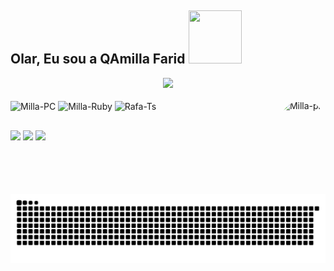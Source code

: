## Olar,  Eu sou a QAmilla Farid  <img height="180em" src="https://cdn.cloudflare.steamstatic.com/steamcommunity/public/images/avatars/ca/ca3b8bce08f37a11ae6ce4c0a3305e5f540b7aa8_full.jpg" style="width:85px;height:85px;"/>
<div align="center">
  <img height="180em" src="https://github-readme-stats.vercel.app/api/top-langs/?username=camillafarid&layout=compact&langs_count=7&theme=dracula"/>
</div>
<div style="display: inline_block"><br>
  <img align="center" alt="Milla-PC" height="30" width="40" src="https://www.svgrepo.com/show/19602/computer.svg">
  <img align="center" alt="Milla-Ruby" height="30" width="40" src="https://www.svgrepo.com/show/349494/ruby.svg">
  <img align="center" alt="Rafa-Ts" height="30" width="40" src="https://www.svgrepo.com/show/232655/capybara.svg">
  
  <img align="right" alt="Milla-pic" height="150" style="border-radius:50px;" src="https://share-cdn.picrew.me/shareImg/org/202109/480796_LrvNVYH2.png">
</div>
  
  ##
 
<div> 
  <a href="https://instagram.com/qamillafarid" target="_blank"><img src="https://img.shields.io/badge/-Instagram-%23E4405F?style=for-the-badge&logo=instagram&logoColor=white" target="_blank"></a>
  <a href="mailto:camilla.farid@gmail.com"><img src="https://img.shields.io/badge/-Gmail-%23333?style=for-the-badge&logo=gmail&logoColor=white" target="_blank"></a>
  <a href="https://www.linkedin.com/in/camilla-farid/" target="_blank"><img src="https://img.shields.io/badge/-LinkedIn-%230077B5?style=for-the-badge&logo=linkedin&logoColor=white" target="_blank"></a> 
 
  ![Snake animation](https://github.com/camillafarid/camillafarid/blob/output/github-contribution-grid-snake.svg)
 
</div>
